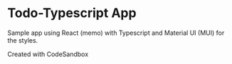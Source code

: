# Todo-Typescript App

Sample app using React (memo) with Typescript and Material UI (MUI) for the styles.

Created with CodeSandbox
